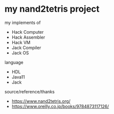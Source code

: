 # my nand2tetris project

my implements of
- Hack Computer
- Hack Assembler
- Hack VM
- Jack Compiler
- Jack OS

language
- HDL
- Java11
- Jack

source/reference/thanks
- https://www.nand2tetris.org/
- https://www.oreilly.co.jp/books/9784873117126/

